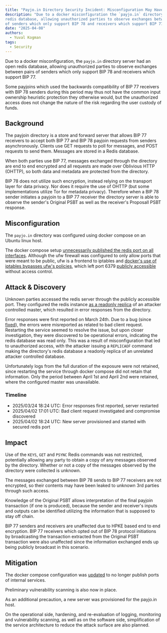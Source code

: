```yaml
---
title: "Payjo.in Directory Security Incident: Misconfiguration May Have Exposed Some Payjoin v1 Messages"
description: "Due to a docker misconfiguration the `payjo.in` directory server had an open
redis database, allowing unauthorized parties to observe exchanges between pairs
of senders which only support BIP 78 and receivers which support BIP 77."
date: "2025-04-08"
authors:
  - Yuval Kogman
tags:
  - Security
---
```


Due to a docker misconfiguration, the `payjo.in` directory server had an open
redis database, allowing unauthorized parties to observe exchanges between pairs
of senders which only support BIP 78 and receivers which support BIP 77.

Some payjoins which used the backwards compatibility of BIP 77 receivers with
BIP 78 senders during this period may thus not have the common input ownership
heuristic protection they otherwise would, but the unauthorized access does
not change the nature of the risk regarding the user custody of funds.

## Background

The payjoin directory is a store and forward server that allows BIP 77
receivers to accept both BIP 77 and BIP 78 payjoin requests from senders
asynchronously. Clients use GET requests to poll for messages, and POST
requests to send them. Messages are stored in a Redis database.

When both parties use BIP 77, messages exchanged through the directory are end
to end encrypted and all requests are made over Oblivious HTTP (OHTTP), so both
data and metadata are protected from the directory.

BIP 78 does not utilize such encryption, instead relying on the transport layer
for data privacy. Nor does it require the use of OHTTP (but some implementations
utilize Tor for metadata privacy). Therefore when a BIP 78 sender initiates a
payjoin to a BIP 77 receiver the directory server is able to observe the
sender's Original PSBT as well as the receiver's Proposall PSBT response.

## Misconfiguration

The `payjo.in` directory was configured using docker compose on an Ubuntu linux
host.

The docker compose setup [unnecessarily published the redis port on all
interfaces](https://github.com/payjoin/rust-payjoin/pull/413/files#diff-3f63197097d5d0eb6ccdd4dc7417f3ba7ffed24f3e0edba87bd4fa459cc83a84R43-R44).
Although the ufw firewall was configured to only allow ports that were meant to
be public, ufw is a frontend to iptables and [docker's use of iptables bypasses
ufw's
policies](https://docs.docker.com/engine/network/packet-filtering-firewalls/#docker-and-ufw),
which left port 6379 [publicly
accessible](https://www.shodan.io/host/172.81.183.21) without access control.

## Attack & Discovery

Unknown parties accessed the redis server through the publicly accessible port.
They configured the redis instance [as a readonly
replica](https://redis.io/docs/latest/commands/replicaof/) of an attacker
controlled master, which resulted in error responses from the directory.

Error responses were first reported on March 24th. Due to a bug
(since [fixed](https://github.com/payjoin/rust-payjoin/pull/630)), the errors
were misreported as related to bad client request. Restarting the service
seemed to resolve the issue, but upon closer investigation, they
were discovered to be operational errors, indicating the redis database was read
only. This was a result of misconfiguration that led to unauthorized access,
with the attacker issuing a `REPLICAOF` command making the directory's redis
database a readonly replica of an unrelated attacker controlled database.

Unfortunately logs from the full duration of the exposure were not retained,
since restarting the service through docker compose did not retain that
information. Only the period between April 1st and April 2nd were retained,
where the configured master was unavailable.

### Timeline

- 2025/03/24 18:24 UTC: Error responses first reported, server restarted
- 2025/04/02 17:01 UTC: Bad client request investigated and compromise discovered
- 2025/04/02 18:24 UTC: New server provisioned and started with secured redis port

## Impact

Use of the `KEYS`, `GET` and `PSYNC` Redis commands was not restricted,
potentially allowing any party to obtain a copy of any messages observed by the
directory. Whether or not a copy of the messages observed by the directory were
collected is unknown.

The messages exchanged between BIP 78 sends to BIP 77 receivers are not
encrypted, so their contents may have been leaked to unknown 3rd parties
through such access.

Knowledge of the Original PSBT allows interpretation of the final
payjoin transaction (if one is produced), because the sender and receiver's
inputs and outputs can be identified utilizing the information that is supposed
to stay off chain.

BIP 77 senders and receivers are unaffected due to HPKE based end to end
encryption. BIP 77 receivers which opted out of BIP 78 protocol initiations by
broadcasting the transaction extracted from the Original PSBT transaction were
also unaffected since the information exchanged ends up being publicly broadcast
in this scenario.

## Mitigation

The docker compose configuration was
[updated](https://github.com/payjoin/rust-payjoin/pull/634)
to no longer publish ports of internal services.

Preliminary vulnerability scanning is also now in place.

As an additional precaution, a new server was provisioned for the payjo.in
host.

On the operational side, hardening, and re-evaluation of logging, monitoring
and vulnerability scanning, as well as on the software side, simplification of
the service architecture to reduce the attack surface are also planned.
